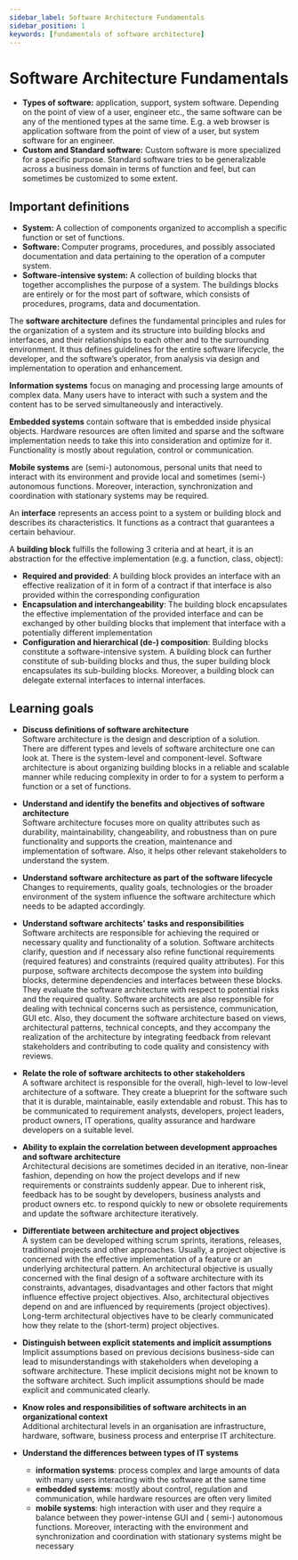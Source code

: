 ```yaml
---
sidebar_label: Software Architecture Fundamentals
sidebar_position: 1
keywords: [fundamentals of software architecture]
---
```


# Software Architecture Fundamentals

- **Types of software:** application, support, system software. Depending on the point of view of a user, engineer etc.,
  the
  same software can be any of the mentioned types at the same time. E.g. a web browser is application software from the
  point of view of a user, but system software for an engineer.
- **Custom and Standard software:** Custom software is more specialized for a specific purpose. Standard software tries
  to be generalizable across a business domain in terms of function and feel, but can sometimes be customized to some
  extent.

## Important definitions

- **System:** A collection of components organized to accomplish a specific function or set of functions.
- **Software:** Computer programs, procedures, and possibly associated documentation and data pertaining to the
  operation
  of a computer system.
- **Software-intensive system:** A collection of building blocks that together accomplishes the purpose of a system. The
  buildings blocks are entirely or for the most part of software, which consists of procedures, programs, data and
  documentation.

The **software architecture** defines the fundamental principles and rules for the organization of a system and its
structure into building blocks and interfaces, and their relationships to each other and to the surrounding environment.
It thus defines guidelines for the entire software lifecycle, the developer, and the software’s operator, from analysis
via design and implementation to operation and enhancement.

**Information systems** focus on managing and processing large amounts of complex data. Many users have to interact with
such a system and the content has to be served simultaneously and interactively.

**Embedded systems** contain software that is embedded inside physical objects. Hardware resources are often limited and
sparse and the software implementation needs to take this into consideration and optimize for it. Functionality is
mostly about regulation, control or communication.

**Mobile systems** are (semi-) autonomous, personal units that need to interact with its environment and provide local
and sometimes (semi-) autonomous functions. Moreover, interaction, synchronization and coordination with stationary
systems may be required.

An **interface** represents an access point to a system or building block and describes its characteristics. It
functions as a contract that guarantees a certain behaviour.

A **building block** fulfills the following 3 criteria and at heart, it is an abstraction for the effective
implementation (e.g. a function, class, object):

- **Required and provided**: A building block provides an interface with an effective realization of it in form of a
  contract if that interface is also provided within the corresponding configuration
- **Encapsulation and interchangeability**: The building block encapsulates the effective implementation of the provided
  interface and can be exchanged by other building blocks that implement that interface with a potentially different
  implementation
- **Configuration and hierarchical (de-) composition**: Building blocks constitute a software-intensive system. A
  building block can further constitute of sub-building blocks and thus, the super building block encapsulates its
  sub-building blocks. Moreover, a building block can delegate external interfaces to internal interfaces.

## Learning goals

- **Discuss definitions of software architecture**  
  Software architecture is the design and description of a solution.  
  There are different types and levels of software architecture one can look at. There is the system-level and
  component-level. Software architecture is about organizing building blocks in a reliable and scalable manner while
  reducing complexity in order to for a system to perform a function or a set of functions.

- **Understand and identify the benefits and objectives of software architecture**  
  Software architecture focuses more on quality attributes such as durability, maintainability, changeability, and
  robustness than on pure functionality and supports the creation, maintenance and implementation of software. Also, it
  helps other relevant stakeholders to understand the system.

- **Understand software architecture as part of the software lifecycle**  
  Changes to requirements, quality goals, technologies or the broader environment of the system influence the software
  architecture which needs to be adapted accordingly.

- **Understand software architects' tasks and responsibilities**  
  Software architects are responsible for achieving the required or necessary quality and functionality of a solution.
  Software architects clarify, question and if necessary also refine functional requirements (required features) and
  constraints (required quality attributes). For this purpose, software architects decompose the system into building
  blocks, determine dependencies and interfaces between these blocks. They evaluate the software architecture with
  respect to potential risks and the required quality. Software architects are also responsible for dealing with
  technical concerns such as persistence, communication, GUI etc. Also, they document the software architecture based on
  views, architectural patterns, technical concepts, and they accompany the realization of the architecture by
  integrating feedback from relevant stakeholders and contributing to code quality and consistency with reviews.

- **Relate the role of software architects to other stakeholders**  
  A software architect is responsible for the overall, high-level to low-level architecture of a software. They create a
  blueprint for the software such that it is durable, maintainable, easily extendable and robust. This has to be
  communicated to requirement analysts, developers, project leaders, product owners, IT operations, quality assurance
  and hardware developers on a suitable level.

- **Ability to explain the correlation between development approaches and software architecture**  
  Architectural decisions are sometimes decided in an iterative, non-linear fashion, depending on how the project
  develops and if new requirements or constraints suddenly appear. Due to inherent risk, feedback has to be sought by
  developers, business analysts and product owners etc. to respond quickly to new or obsolete requirements and update
  the software architecture iteratively.

- **Differentiate between architecture and project objectives**  
  A system can be developed withing scrum sprints, iterations, releases, traditional projects and other approaches.
  Usually, a project objective is concerned with the effective implementation of a feature or an underlying
  architectural pattern. An architectural objective is usually concerned with the final design of a software
  architecture with its constraints, advantages, disadvantages and other factors that might influence effective project
  objectives. Also, architectural objectives depend on and are influenced by requirements (project objectives).
  Long-term architectural objectives have to be clearly communicated how they relate to the (short-term) project
  objectives.

- **Distinguish between explicit statements and implicit assumptions**  
  Implicit assumptions based on previous decisions business-side can lead to misunderstandings with stakeholders when
  developing a software architecture. These implicit decisions might not be known to the software architect. Such
  implicit assumptions should be made explicit and communicated clearly.


- **Know roles and responsibilities of software architects in an organizational context**  
  Additional architectural levels in an organisation are infrastructure, hardware, software, business process and
  enterprise IT architecture.

- **Understand the differences between types of IT systems**
    - **information systems**: process complex and large amounts of data with many users interacting with the software
      at the same time
    - **embedded systems**: mostly about control, regulation and communication, while hardware resources are often very
      limited
    - **mobile systems**: high interaction with user and they require a balance between they power-intense GUI and (
      semi-) autonomous functions. Moreover, interacting with the environment and synchronization and coordination with
      stationary systems might be necessary
